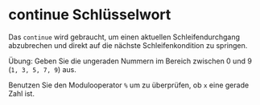 # continue Schlüsselwort

Das `continue` wird gebraucht, um einen aktuellen Schleifendurchgang abzubrechen und direkt auf die nächste
Schleifenkondition zu springen.

Übung: Geben Sie die ungeraden Nummern im Bereich zwischen 0 und 9 (`1, 3, 5, 7, 9`) aus.  

<div class='hint'>
    Benutzen Sie den Modulooperator <code>%</code> um zu überprüfen, ob <code>x</code> eine gerade Zahl ist.
</div>
